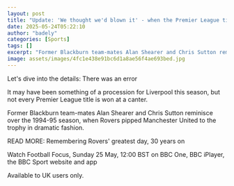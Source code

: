 ```yaml
---
layout: post
title: "Update: 'We thought we'd blown it' - when the Premier League title went to the wire"
date: 2025-05-24T05:22:10
author: "badely"
categories: [Sports]
tags: []
excerpt: "Former Blackburn team-mates Alan Shearer and Chris Sutton reminisce over the 1994-95 season, when Rovers pipped Manchester United to the Premier Leagu"
image: assets/images/4fc1e438e91bc6d1a8ae56f4ae693bed.jpg
---
```


Let's dive into the details: There was an error

It may have been something of a procession for Liverpool this season, but not every Premier League title is won at a canter.

Former Blackburn team-mates Alan Shearer and Chris Sutton reminisce over the 1994-95 season, when Rovers pipped Manchester United to the trophy in dramatic fashion.

READ MORE: Remembering Rovers' greatest day, 30 years on 

Watch Football Focus, Sunday 25 May, 12:00 BST on BBC One, BBC iPlayer, the BBC Sport website and app

Available to UK users only.

